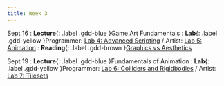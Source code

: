 ```yaml
---
title: Week 3
---
```


Sept 16
: **Lecture**{: .label .gdd-blue }Game Art Fundamentals
: **Lab**{: .label .gdd-yellow }Programmer: [Lab 4: Advanced Scripting] / Artist: [Lab 5: Animation]
: **Reading**{: .label .gdd-brown }[Graphics vs Aesthetics]

Sept 19
: **Lecture**{: .label .gdd-blue }Fundamentals of Animation
: **Lab**{: .label .gdd-yellow }Programmer: [Lab 6: Colliders and Rigidbodies] / Artist: [Lab 7: Tilesets]


<!-- [Game Art Fundamentals]: https://docs.google.com/presentation/d/18Z5mJ-LO84AU3PzaATqwU4cUpmeQOqvWrjUnXhDTi-E/edit?usp=sharing (NOT UPDATED)
[Fundamentals of Animation]: https://docs.google.com/presentation/d/1DSOXp2OjayGv85iwT10dmJbvam0uuJjatSg7YMAIlOQ/edit?usp=drive_link-->
 
[Lab 4: Advanced Scripting]: ./../pages/labs/lab4/lab4
[Lab 5: Animation]: ./../pages/labs/lab5/lab5
[Lab 6: Colliders and Rigidbodies]: ./../pages/labs/lab6/lab6
[Lab 7: Tilesets]: ./../pages/labs/lab7/lab7

[Graphics vs Aesthetics]: https://game-wisdom.com/critical/art-vs-aesthetics-nintendo 
